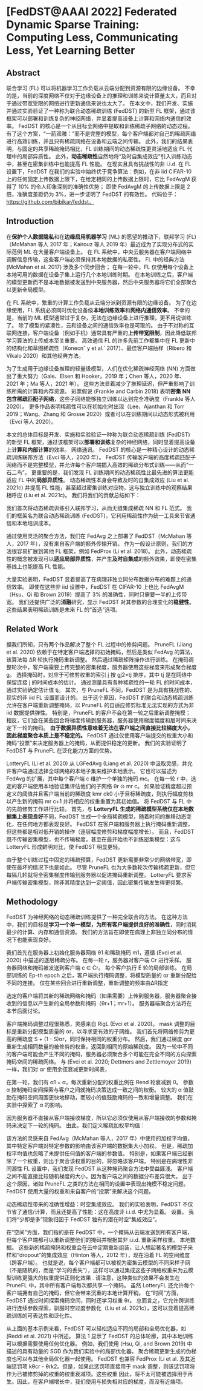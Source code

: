 # [FedDST@AAAI 2022] Federated Dynamic Sparse Training: Computing Less, Communicating Less, Yet Learning Better

## Abstract

联合学习 (FL) 可以将机器学习工作负载从云端分配到资源有限的边缘设备。 不幸的是，当前的深度网络不仅对于边缘设备上的推理和训练来说计算量太大，而且对于通过带宽受限的网络进行更新通信来说也太大了。 在本文中，我们开发、实施并通过实验验证了一种称为联合动态稀疏训练 (FedDST) 的新型 FL 框架，通过该框架可以部署和训练复杂的神经网络，并显着提高设备上计算和网络内通信的效率。 FedDST 的核心是一个从目标全网络中提取和训练稀疏子网络的动态过程。 有了这个方案，“一箭双雕：”而不是完整的模型，每个客户端都对自己的稀疏网络进行高效训练，并且只有稀疏网络在设备和云端之间传输。 此外，我们的结果表明，与固定的共享稀疏掩码相比，FL 训练期间的动态稀疏性更灵活地适应 FL 代理中的局部异质性。 此外，**动态稀疏性**自然地将“及时自集成效应”引入训练动态中，甚至在密集训练中也能提高 FL 性能。 在现实且具有挑战性的非 i.i.d. 在 FL 设置下，FedDST 在我们的实验中始终优于竞争算法：例如，在非 iid CIFAR-10 上的任何固定上传数据上限下，在给定相同的上传数据上限时，它比 FedAvgM 获得了 10% 的令人印象深刻的准确性优势； 即使 FedAvgM 的上传数据上限是 2 倍，准确度差距仍为 3%，进一步证明了 FedDST 的有效性。 代码位于：https://github.com/bibikar/feddst。



## Introduction

在**保护个人数据隐私**和在**边缘启用机器学习** (ML) 的愿望的推动下，联邦学习 (FL)（McMahan 等人 2017 年；Kairouz 等人 2019 年）最近成为了实现分布式的实际范例 ML 在大量客户端设备上。 在 FL 系统中，中央云服务器在客户端网络中调解信息传输，这些客户端必须保持其本地数据的私密性。 FL 中的经典方法 (McMahan et al. 2017) 涉及多个同步回合； 在每一轮中，FL 仅使用每个设备上本地可用的数据在设备子集上运行几个本地训练时期。 在本地训练之后，客户端的模型更新而不是本地数据被发送到中央服务器，然后中央服务器将它们全部聚合以更新全局模型。

在 FL 系统中，繁重的计算工作负载从云端分派到资源有限的边缘设备。 为了在边缘使用，FL 系统必须同时优化设备级**本地训练效率**和**网络内通信效率**。 不幸的是，当前的 ML 模型通常过于复杂，无法在边缘设备上进行推理，更不用说训练了。 除了模型的紧凑性，云和设备之间的通信效率也是可取的。 由于不对称的互联网连接，客户端设备（例如手机）通常具有严重的**上传带宽限制**，因此降低联邦学习算法的上传成本至关重要。 高效通信 FL 的许多先前工作都集中在 FL 更新中的结构化和草图稀疏性（Konecnˇ y et al.´ 2017）、最佳客户端抽样（Ribero 和 Vikalo 2020）和其他经典方法。

为了生成用于边缘设备推理的轻量级模型，人们在优化稀疏神经网络 (NN) 方面做出了重大努力（Gale、Elsen 和 Hooker，2019 年；Chen 等人，2020 年、2021 年；Ma 等人，2021 年）。 这些方法显着减少了推理延迟，但严重影响了训练所需的计算和内存资源。 彩票假说 (Frankle and Carbin 2018) 表明**密集 NN 包含稀疏匹配子网络**，这些子网络能够独立训练以达到完全准确度（Frankle 等人 2020）。 更多作品表明稀疏性可以在初始化时出现（Lee、Ajanthan 和 Torr 2019；Wang、Zhang 和 Grosse 2020）或者可以在训练期间以动态形式被利用（Evci 等人 2020）。

本文的总体目标是开发、实施和实验验证一种称为联合动态稀疏训练 (FedDST) 的新型 FL 框架，通过该框架可以**部署和训练**复杂的神经网络，同时显着提高设备上**计算和内部计算**的效率。 网络通讯。 FedDST 的核心是一种精心设计的动态稀疏训练联邦方法（Evci 等人，2020 年）。 FedDST 传输客户端的高度稀疏匹配子网络而不是完整模型，并允许每个客户端插入高效的稀疏分布式训练——从而“一石二鸟”。 更重要的是，我们发现 FL 训练期间的动态稀疏性比最先进的算法更能适应 FL 中的**局部异质性**。 动态稀疏性本身会导致及时的自集成效应 (Liu et al. 2021c) 并提高 FL 性能，甚至超过密集训练对应物，这与独立训练中的观察结果相呼应 (Liu et al. 2021c)。 我们将我们的贡献总结如下：

我们首次将动态稀疏训练引入联邦学习，从而无缝集成稀疏 NN 和 FL 范式。 我们的框架名为联合动态稀疏训练 (FedDST)，它利用稀疏性作为统一工具来节省通信和本地培训成本。

通过使用灵活的聚合方法，我们在 FedAvg 之上部署了 FedDST（McMahan 等人，2017 年），没有来自客户端的额外传输开销。 作为一般设计原则，我们的方法很容易扩展到其他 FL 框架，例如 FedProx (Li et al. 2018)。 此外，动态稀疏性的概念被发现可以**适应局部异质性**，并产生**及时自集成**的额外效果，即使在密集基线上也能提高 FL 性能。

大量实验表明，FedDST 显着提高了在病理非独立同分布数据分布的难题上的通信效率。 即使在这些非 iid 设置中，FedDST 在 CIFAR-10 上也比 FedAvgM（Hsu、Qi 和 Brown 2019）提高了 3% 的准确性，同时只需要一半的上传带宽。 我们还提供广泛的**消融**研究，显示 FedDST 对其参数的合理变化的**稳健性**。 这些结果表明稀疏训练是未来 FL 的“首选”选项。



## Related Work

据我们所知，只有两个作品解决了整个 FL 过程中的修剪问题。 PruneFL (Jiang et al. 2020) 依赖于在特定客户端选择的初始掩码，然后是类似 FedAvg 的算法，该算法每 ΔR 轮执行掩码重新调整。 然后通过稀疏矩阵操作进行训练。 在掩码调整轮次中，客户端需要上传完整的密集梯度，服务器使用这些梯度来形成聚合梯度 g。 选择掩码时，对应于可修剪权重的索引 j 按 gj2=tj 排序，其中 tj 是在网络中保留连接 j 的时间成本的估计。 通过测量具有各种稀疏性的一轮 FL 的时间成本，通过实验确定估计值 tj。 其次，与 PruneFL 不同，FedDST 是为具有挑战性的、现实的非 iid FL 设置而设计的。 出于这个原因，FedDST 的聚合和动态稀疏训练允许在客户端重新调整掩码，以 PruneFL 的自适应修剪标准无法实现的方式为非 iid 数据提供弹性。 特别是，PruneFL 的客户不会在第一轮之后重新调整掩模； 相反，它们会在某些回合将梯度传输到服务器，服务器使用梯度幅度和层时间来决定下一轮的掩码。 **由于数据异质性意味着无法在客户端之间直接比较梯度大小，因此梯度聚合本质上是不稳定的。** FedDST 通过仅使用客户端提交的权重大小和掩码“投票”来决定服务器上的掩码，从而提供稳定的更新。 我们的实验证明了 FedDST 与 PruneFL 在泛化能力方面的优势。

LotteryFL (Li et al. 2020) 从 LGFedAvg (Liang et al. 2020) 中汲取灵感，并允许客户端通过选择全球网络的本地子集来维护本地表示。 它也可以描述为 FedAvg 的扩展，其中每个客户端 c 维护一个单独的掩码 mc。 在每一轮 r 中，选定的客户端使用本地验证集评估他们的子网络 θr ⊙ mr c。 如果验证精度超过预定义的阈值并且客户端当前的稀疏度 kmr ck0 小于目标稀疏度，则执行幅度剪枝以产生新的掩码 mr c+1 并将相应的权重重置为其初始值。 将 FedDST 与 FL 中的先前修剪工作进行比较。 首先，与 **LotteryFL 生成的稀疏模型系统仅在本地数据集上表现良好**不同，FedDST 生成一个全局稀疏模型，随着时间的推移动态变化，在任何地方都表现良好。 FedDST 在客户端和服务器上执行掩码重新调整，但这些都是相对低开销的操作（逐层幅度修剪和梯度幅度增长）。 而且，FedDST 既不传输密集模型，也不传输梯度，甚至在最开始也不训练密集模型：这与 LotteryFL 形成鲜明对比，使 FedDST 明显更轻。

由于整个训练过程中固定的稀疏预算，FedDST 更新需要非常少的网络带宽，即使在最坏的情况下也是如此。 尽管 PruneFL 也为大多数轮次传输稀疏更新，但它每隔几轮就将全密集梯度传输到服务器以促进掩码重新调整。 LotteryFL 要求客户端传输密集模型，除非其精度达到一定阈值，因此密集传输发生得更频繁。



## Methodology

FedDST 为神经网络的动态稀疏训练提供了一种完全联合的方法。 在这种方法中，我们的目标是**学习一个单一模型，为所有客户端提供良好的准确性**，同时消耗最少的计算、内存和通信资源。 我们的方法旨在即使在病理上非独立同分布的情况下也能表现良好。

我们首先在服务器上初始化服务器网络 θ1 和稀疏掩码 m1，遵循 (Evci et al. 2020) 中描述的逐层稀疏分布。 在每一轮 r，服务器对客户端 Cr 进行采样。 服务器网络和掩码被发送到客户端 c ∈ Cr。 每个客户执行 E 轮的局部训练。 在局部训练的 Ep-th epoch 之后，客户端执行掩码调整，将模型质量的 αr 重新分配给不同的连接。 仅在某些回合进行重新调整，重新调整的频率由ΔR指定

选定的客户端将其新的稀疏网络和掩码（如果需要）上传到服务器，服务器聚合接收到的信息以产生新的全局参数和掩码（θr+1；mr+1）。 服务器端聚合方法将在本节后面讨论。

客户端掩码调整过程很熟悉，灵感来自 RigL (Evci et al. 2020)。 mask 调整的目标是重新分配模型质量的 αr，以寻求更有效的子网络。 我们首先将网络修剪为更高的稀疏度 S + (1 - S)αr，同时保持相同的权重分布。 然后，我们通过梯度 gcr 重新生成相同数量的被修剪的权重，返回到相同的原始稀疏度。 因为一轮中不同的客户端可能会产生不同的掩码，服务器必须聚合多个可能在完全不同的方向探索掩码空间的稀疏网络。 与 (Evci et al. 2020; Dettmers and Zettlemoyer 2019) 一样，我们对 αr 使用余弦衰减更新时间表，

在第一轮，我们有 α1 = α，每次重新分配的权重比例在 Rend 轮衰减到 0。 参数 α 控制掩码空间探索与客户之间就掩码决策达成一致之间的权衡。 较大的 α 值鼓励在掩码空间周围更快地移动，而较小的值鼓励掩码的一致和增量调整。 我们在实验中探索了 α 的影响。

因为服务器不直接从客户端接收梯度，所以它必须仅使用从客户端接收的参数和掩码来决定下一轮的掩码。 由此，我们定义稀疏加权平均值：

该方法的灵感来自 FedAvg（McMahan 等人，2017 年）中使用的加权平均值，其中特定客户端对特定参数的影响由该客户端的数据集大小加权。 但是，稀疏加权平均值也忽略了未提供任何值的客户端的参数值。 特别是，如果客户端已经删除了一个权重，则出于聚合该权重的目的，将忽略该客户端。 特别是在病理性非同源性 FL 设置中，我们发现 FedDST 从这种掩码聚合方法中受益匪浅。 客户端之间不能直接比较随机梯度的大小，因为客户端之间的数据分布差异很大。 出于这个原因，诸如 PruneFL 之类的方法在相同的设置中表现出掩模不稳定问题。 FedDST 使用大量的权重和来自客户的“投票”来解决这个问题。

动态稀疏性带来的准确性增益：时空集成效应。 我们的实验表明，FedDST 不仅节省了通信/计算，而且还提高了性能：这在高度非 i.i.d. 中尤为显着。 设置。 我们将“少即是多”现象归因于 FedDST 独有的潜在时空“集成效应”。

在“空间”方面，我们指的是在 FedDST 中，一个掩码从云端发送到所有客户端，但每个客户端都可以重新调整他们的掩码并根据其非 i.i.d. 重新采样权重。 本地数据。 这些新的稀疏掩码和权重会在云中定期重新组装，让人想起著名的模型子采样和“dropout”的集成效应（Hinton 等人，2012 年），现在沿着 FL 的空间维度（跨客户端）。 也就是说，每个客户端都可以被视为密集云模型的不同采样子网（不是随机的，而是“学习的丢失”），这样可以通过集成这些子网络权重来为云模型训练更强大的权重提供正则化效果 . 请注意，这种类似的效果不会发生在 PruneFL 中，其中所有客户端每次都共享一个掩码。 虽然 LotteryFL 还允许每个客户端拥有自己的掩码，但它会带来沉重的本地计算开销。 在“时间”方面，FedDST 通过时间探索掩码空间，同时还学习权重 θr。 总而言之，它允许跨训练进行连续参数探索，驯服时空过度参数化（Liu et al. 2021c），这可以显着提高稀疏训练的可表达性和泛化性。

从上面的基本示例来看，FedDST 可以轻松适应不同的局部和全局优化器，如 (Reddi et al. 2021) 中所述。 算法 1 显示了 FedDST 的总体轮廓，其中本地训练可以根据需要使用任何优化器。 例如，我们使用 (Hsu, Qi, and Brown 2019) 中描述的具有动量的 SGD 作为我们实验中的局部优化器。 聚合稀疏更新生成的伪梯度也可以与其他全局优化器一起使用。 FedDST 也兼容 FedProx (Li et al. 及其近端惩罚项 kθcr - θrk2。但是，如果此惩罚项直接用于 mask 调整，则该惩罚项将作为已被修剪掉的权重的权重衰减项。这些权重 因此，将不太可能被选择用于再生。因此，在客户端增长中，我们使用与损失相对应的梯度，而没有近端项。
